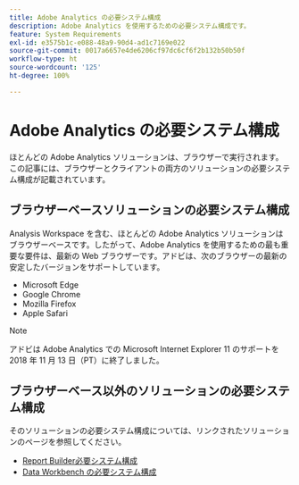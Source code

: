 ```yaml
---
title: Adobe Analytics の必要システム構成
description: Adobe Analytics を使用するための必要システム構成です。
feature: System Requirements
exl-id: e3575b1c-e088-48a9-90d4-ad1c7169e022
source-git-commit: 0017a6657e4de6206cf97dc6cf6f2b132b50b50f
workflow-type: ht
source-wordcount: '125'
ht-degree: 100%

---
```


# Adobe Analytics の必要システム構成

ほとんどの Adobe Analytics ソリューションは、ブラウザーで実行されます。この記事には、ブラウザーとクライアントの両方のソリューションの必要システム構成が記載されています。

## ブラウザーベースソリューションの必要システム構成

Analysis Workspace を含む、ほとんどの Adobe Analytics ソリューションはブラウザーベースです。したがって、Adobe Analytics を使用するための最も重要な要件は、最新の Web ブラウザーです。アドビは、次のブラウザーの最新の安定したバージョンをサポートしています。

* Microsoft Edge
* Google Chrome
* Mozilla Firefox
* Apple Safari

>[!NOTE]
>
>アドビは Adobe Analytics での Microsoft Internet Explorer 11 のサポートを 2018 年 11 月 13 日（PT）に終了しました。

## ブラウザーベース以外のソリューションの必要システム構成

そのソリューションの必要システム構成については、リンクされたソリューションのページを参照してください。

* [Report Builder必要システム構成](/help/analyze/report-builder/setup/system-requirements.md)
* [Data Workbench の必要システム構成](https://experienceleague.adobe.com/docs/data-workbench/using/install/c-data-workbench-client-install.html?lang=ja)
